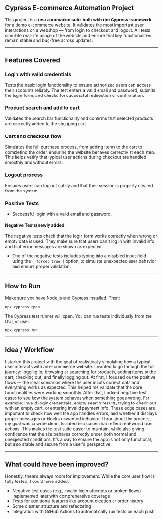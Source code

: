## Cypress E-commerce Automation Project

This project is a **test automation suite built with the Cypress framework** for a demo e-commerce website. It validates the most important user interactions on a webshop — from login to checkout and logout.
All tests simulate real-life usage of the website and ensure that key functionalities remain stable and bug-free across updates.

---

##  Features Covered
### Login with valid credentials
Tests the basic login functionality to ensure authorized users can access their accounts reliably. The test enters a valid email and password, submits the login form, and checks for successful redirection or confirmation.

### Product search and add to cart
Validates the search bar functionality and confirms that selected products are correctly added to the shopping cart.

### Cart and checkout flow
Simulates the full purchase process, from adding items to the cart to completing the order, ensuring the website behaves correctly at each step. This helps verify that typical user actions during checkout are handled smoothly and without errors.

### Logout process
Ensures users can log out safely and that their session is properly cleared from the system.

### Positive Tests
- Successful login with a valid email and password.

#### Negative Tests(newly added)
The negative tests check that the login form works correctly when wrong or empty data is used. They make sure that users can't log in with invalid info and that error messages are shown as expected.
- One of the negative tests includes typing into a disabled input field using the `{ force: true }` option, to simulate unexpected user behavior and ensure proper validation.


---

## How to Run

Make sure you have Node.js and Cypress installed. Then:

```bash
npx cypress open
```

The Cypress test runner will open. You can run tests individually from the GUI, or use:

```bash
npx cypress run

```


---

## Idea / Workflow

I started this project with the goal of realistically simulating how a typical user interacts with an e-commerce website. I wanted to go through the full journey: logging in, browsing or searching for products, adding items to the cart, checking out, and finally logging out.
At first, I focused on the positive flows — the ideal scenarios where the user inputs correct data and everything works as expected. This helped me validate that the core functionalities were working smoothly.
After that, I added negative test cases to see how the system behaves when something goes wrong. For example: invalid login credentials, empty search results, trying to check out with an empty cart, or entering invalid payment info. These edge cases are important to check how well the app handles errors, and whether it displays proper messages or blocks unwanted behavior.
Throughout the process, my goal was to write clean, isolated test cases that reflect real-world user actions. This makes the test suite easier to maintain, while also giving confidence that the site behaves correctly under both normal and unexpected conditions. It’s a way to ensure the app is not only functional, but also stable and secure from a user's perspective.


---

##  What could have been improved?

Honestly, there’s always room for improvement. 
While the core user flow is fully tested, I could have added:

- ~~Negative test cases (e.g., invalid login attempts or broken flows)~~ – Implemented later with comprehensive coverage
- Tests for additional features like account creation or order history
- Some cleaner structure and refactoring
- Integration with GitHub Actions to automatically run tests on each push



